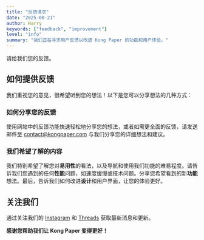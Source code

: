 ```yaml
---
title: "反馈请求"
date: "2025-08-21"
author: Harry
keywords: ["feedback", "improvement"]
level: "info"
summary: "我们正在寻求用户反馈以改进 Kong Paper 的功能和用户体验。"
---
```


请给我们您的反馈。

## 如何提供反馈

我们重视您的意见，很希望听到您的想法！以下是您可以分享想法的几种方式：

### 如何分享您的反馈
使用网站中的反馈功能快速轻松地分享您的想法，或者如需更全面的反馈，请发送邮件至 [contact@kongpaper.com](mailto:contact@kongpaper.com) 与我们分享您的详细想法和建议。

### 我们希望了解的内容
我们特别希望了解您对**易用性**的看法，以及导航和使用我们功能的难易程度。请告诉我们您遇到的任何**性能**问题，如速度缓慢或技术问题。分享您希望看到的新**功能**想法。最后，告诉我们如何改进**设计**和用户界面，让您的体验更好。

## 关注我们
通过关注我们的 [Instagram](https://www.instagram.com/kongpaperai/) 和 [Threads](https://www.threads.com/@kongpaperai) 获取最新消息和更新。

**感谢您帮助我们让 Kong Paper 变得更好！**